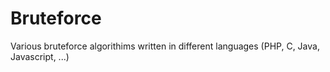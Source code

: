 # Bruteforce
Various bruteforce algorithims written in different languages (PHP, C, Java, Javascript, ...)
